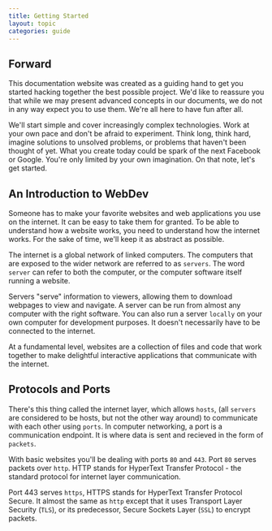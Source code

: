 ```yaml
---
title: Getting Started
layout: topic
categories: guide
---
```


## Forward

This documentation website was created as a guiding hand to get you started hacking together the best possible project.
We'd like to reassure you that while we may present advanced concepts in our documents, we do not in any way expect
you to use them. We're all here to have fun after all.

We'll start simple and cover increasingly complex technologies. Work at your own pace and don't be afraid to experiment.
Think long, think hard, imagine solutions to unsolved problems, or problems that haven't been thought of yet.
What you create today could be spark of the next Facebook or Google. You're only limited by your own imagination.
On that note, let's get started.

## An Introduction to WebDev

Someone has to make your favorite websites and web applications you use on the internet. 
It can be easy to take them for granted. To be able to understand how a website works, 
you need to understand how the internet works.
For the sake of time, we'll keep it as abstract as possible.

The internet is a global network of linked computers. The computers that are exposed to the wider network are referred to
as `servers`. The word `server` can refer to both the computer, or the computer software itself running a website.

Servers "serve" information to viewers, allowing them to download webpages to view and navigate. A server can be run from almost any computer with the right software. You can also run a server `locally` on your own computer for development purposes. It doesn't necessarily have to be connected to the internet.

At a fundamental level, websites are a collection of files and code that work together to make delightful interactive applications that communicate with the internet.

## Protocols and Ports

There's this thing called the internet layer, which allows `hosts`, (all `servers` are considered to be hosts, but not the other way around) to communicate with each other using `ports`. In computer networking, a port is a communication endpoint. It is where data is sent and recieved in the form of `packets`.

With basic websites you'll be dealing with ports `80` and `443`. Port `80` serves packets over `http`. HTTP stands for
HyperText Transfer Protocol - the standard protocol for internet layer communication.

Port 443 serves `https`, HTTPS stands for HyperText Transfer Protocol Secure. It almost the same as `http` except that it uses Transport Layer Security (`TLS`), or its predecessor, Secure Sockets Layer (`SSL`) to encrypt packets.
